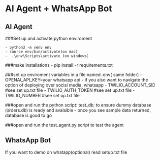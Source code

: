 # AI Agent + WhatsApp Bot



## AI Agent
###Set up  and activate python enviroment
    
    - python3 -m venv env
    - source env/bin/activate(on mac)
    -  .\env\Scripts\activate (on windows)

###make installations
    - pip install -r requirements.txt

###set up enviroment variables in a file named .env( same folder)
    - OPENAI_API_KEY=your whatsapp api
    - if you also want to navigate the option of deploying over social media, whatsapp
    - TWILIO_ACCOUNT_SID #see set up.txt file
    - TWILIO_AUTH_TOKEN #see set up.txt file
    - TWILIO_NUMBER #see set up.txt file

###open and run the python script: test_db; to ensure dummy database (orders.db) is ready and avalaible
    - once you see sample data returned, database is good to go

###open and run the test_agent.py script to test the agent


## WhatsApp Bot
If you want to demo on whatapp(optional)
read setup.txt file
